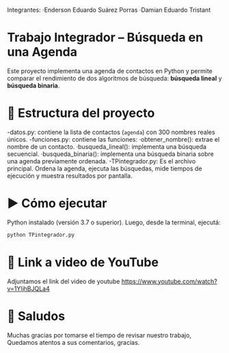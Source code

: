 
Integrantes: 
·Enderson Eduardo Suárez Porras 
·Damian Eduardo Tristant

# Trabajo Integrador – Búsqueda en una Agenda

Este proyecto implementa una agenda de contactos en Python y permite comparar el rendimiento de dos algoritmos de búsqueda: **búsqueda lineal** y **búsqueda binaria**.

# 📁 Estructura del proyecto

-datos.py: contiene la lista de contactos (`agenda`) con 300 nombres reales únicos.
-funciones.py: contiene las funciones:
   ·obtener_nombre(): extrae el nombre de un contacto.
   ·busqueda_lineal(): implementa una búsqueda secuencial.
   ·busqueda_binaria(): implementa una búsqueda binaria sobre una agenda previamente ordenada.
-TPintegrador.py: Es el archivo principal. Ordena la agenda, ejecuta las búsquedas, mide tiempos de ejecución y muestra resultados por pantalla.

# ▶️ Cómo ejecutar

 Python instalado (versión 3.7 o superior). 
 Luego, desde la terminal, ejecutá:

```bash
python TPintegrador.py
```

# 🎥 Link a video de YouTube

Adjuntamos el link del video de youtube
https://www.youtube.com/watch?v=1YljhBJQLa4

# 👋 Saludos
Muchas gracias por tomarse el tiempo de revisar nuestro trabajo,
Quedamos atentos a sus comentarios,
gracias.

